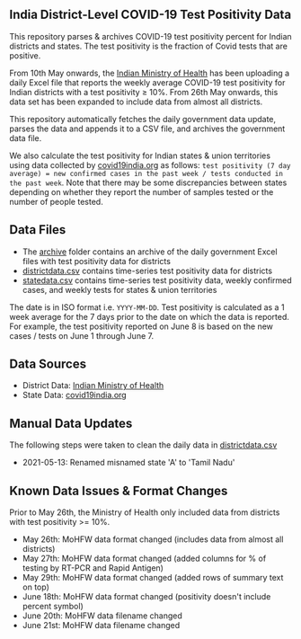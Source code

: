 ## India District-Level COVID-19 Test Positivity Data

This repository parses & archives COVID-19 test positivity percent for Indian districts and states. The test positivity is the fraction of Covid tests that are positive.

From 10th May onwards, the [Indian Ministry of Health](https://www.mohfw.gov.in/) has been uploading a daily Excel file that reports the weekly average COVID-19 test positivity for Indian districts with a test positivity ≥ 10%. From 26th May onwards, this data set has been expanded to include data from almost all districts.

This repository automatically fetches the daily government data update, parses the data and appends it to a CSV file, and archives the government data file.

We also calculate the test positivity for Indian states & union territories using data collected by [covid19india.org](https://github.com/covid19india/api) as follows: `test positivity (7 day average) = new confirmed cases in the past week / tests conducted in the past week`. Note that there may be some discrepancies between states depending on whether they report the number of samples tested or the number of people tested.

## Data Files

- The [archive](https://github.com/aatishb/indiatestpositivitydata/tree/main/archive) folder contains an archive of the daily government Excel files with test positivity data for districts
- [districtdata.csv](https://github.com/aatishb/indiatestpositivitydata/blob/main/districtdata.csv) contains time-series test positivity data for districts
- [statedata.csv](https://github.com/aatishb/indiatestpositivitydata/blob/main/statedata.csv) contains time-series test positivity data, weekly confirmed cases, and weekly tests for states & union territories

The date is in ISO format i.e. `YYYY-MM-DD`. Test positivity is calculated as a 1 week average for the 7 days prior to the date on which the data is reported. For example, the test positivity reported on June 8 is based on the new cases / tests on June 1 through June 7.

## Data Sources
- District Data: [Indian Ministry of Health](https://www.mohfw.gov.in/)
- State Data: [covid19india.org](https://api.covid19india.org/)
 
## Manual Data Updates

The following steps were taken to clean the daily data in [districtdata.csv](https://github.com/aatishb/indiatestpositivitydata/blob/main/districtdata.csv)

- 2021-05-13: Renamed misnamed state 'A' to 'Tamil Nadu'

## Known Data Issues & Format Changes

Prior to May 26th, the Ministry of Health only included data from districts with test positivity >= 10%.

- May 26th: MoHFW data format changed (includes data from almost all districts)
- May 27th: MoHFW data format changed (added columns for % of testing by RT-PCR and Rapid Antigen)
- May 29th: MoHFW data format changed (added rows of summary text on top)
- June 18th: MoHFW data format changed (positivity doesn't include percent symbol)
- June 20th: MoHFW data filename changed
- June 21st: MoHFW data filename changed
